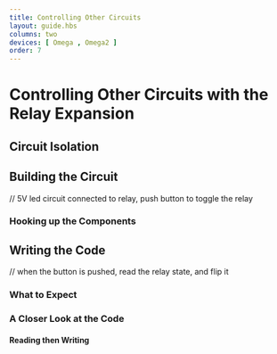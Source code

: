 ```yaml
---
title: Controlling Other Circuits
layout: guide.hbs
columns: two
devices: [ Omega , Omega2 ]
order: 7
---
```


# Controlling Other Circuits with the Relay Expansion


## Circuit Isolation


## Building the Circuit

// 5V led circuit connected to relay, push button to toggle the relay

### Hooking up the Components



## Writing the Code

// when the button is pushed, read the relay state, and flip it


### What to Expect



### A Closer Look at the Code

#### Reading then Writing



